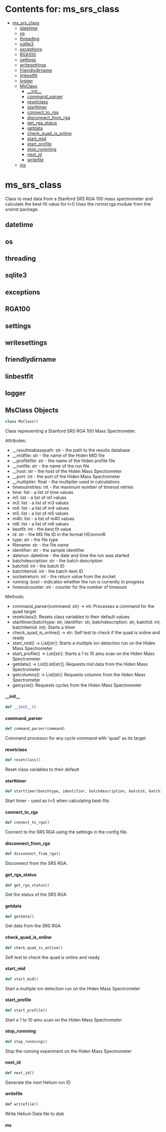 # Contents for: ms_srs_class

* [ms\_srs\_class](#ms_srs_class)
  * [datetime](#ms_srs_class.datetime)
  * [os](#ms_srs_class.os)
  * [threading](#ms_srs_class.threading)
  * [sqlite3](#ms_srs_class.sqlite3)
  * [exceptions](#ms_srs_class.exceptions)
  * [RGA100](#ms_srs_class.RGA100)
  * [settings](#ms_srs_class.settings)
  * [writesettings](#ms_srs_class.writesettings)
  * [friendlydirname](#ms_srs_class.friendlydirname)
  * [linbestfit](#ms_srs_class.linbestfit)
  * [logger](#ms_srs_class.logger)
  * [MsClass](#ms_srs_class.MsClass)
    * [\_\_init\_\_](#ms_srs_class.MsClass.__init__)
    * [command\_parser](#ms_srs_class.MsClass.command_parser)
    * [resetclass](#ms_srs_class.MsClass.resetclass)
    * [starttimer](#ms_srs_class.MsClass.starttimer)
    * [connect\_to\_rga](#ms_srs_class.MsClass.connect_to_rga)
    * [disconnect\_from\_rga](#ms_srs_class.MsClass.disconnect_from_rga)
    * [get\_rga\_status](#ms_srs_class.MsClass.get_rga_status)
    * [getdata](#ms_srs_class.MsClass.getdata)
    * [check\_quad\_is\_online](#ms_srs_class.MsClass.check_quad_is_online)
    * [start\_mid](#ms_srs_class.MsClass.start_mid)
    * [start\_profile](#ms_srs_class.MsClass.start_profile)
    * [stop\_runnning](#ms_srs_class.MsClass.stop_runnning)
    * [next\_id](#ms_srs_class.MsClass.next_id)
    * [writefile](#ms_srs_class.MsClass.writefile)
  * [ms](#ms_srs_class.ms)

<a id="ms_srs_class"></a>

# ms\_srs\_class

Class to read data from a Stanford SRS RGA 100 mass spectrometer and calculate the best-fit value for t=0
Uses the rsrinst.rga module from the srsinst package.

<a id="ms_srs_class.datetime"></a>

## datetime

<a id="ms_srs_class.os"></a>

## os

<a id="ms_srs_class.threading"></a>

## threading

<a id="ms_srs_class.sqlite3"></a>

## sqlite3

<a id="ms_srs_class.exceptions"></a>

## exceptions

<a id="ms_srs_class.RGA100"></a>

## RGA100

<a id="ms_srs_class.settings"></a>

## settings

<a id="ms_srs_class.writesettings"></a>

## writesettings

<a id="ms_srs_class.friendlydirname"></a>

## friendlydirname

<a id="ms_srs_class.linbestfit"></a>

## linbestfit

<a id="ms_srs_class.logger"></a>

## logger

<a id="ms_srs_class.MsClass"></a>

## MsClass Objects

```python
class MsClass()
```

Class representing a Stanford SRS RGA 100 Mass Spectrometer.

Attributes:
- __resultstabasepath: str - the path to the results database
- __midfile: str - the name of the Hiden MID file
- __profilefile: str - the name of the Hiden profile file
- __runfile: str - the name of the run file
- __host: str - the host of the Hiden Mass Spectrometer
- __port: int - the port of the Hiden Mass Spectrometer
- __multiplier: float - the multiplier used in calculations
- timeoutretries: int - the maximum number of timeout retries
- time: list - a list of time values
- m1: list - a list of m1 values
- m3: list - a list of m3 values
- m4: list - a list of m4 values
- m5: list - a list of m5 values
- m40: list - a list of m40 values
- m6: list - a list of m6 values
- bestfit: int - the best fit value
- id: str - the MS file ID in the format HEnnnnnR
- type: str - the file type
- filename: str - the file name
- identifier: str - the sample identifier
- daterun: datetime - the date and time the run was started
- batchdescription: str - the batch description
- batchid: int - the batch ID
- batchitemid: int - the batch item ID
- socketreturn: int - the return value from the socket
- running: bool - indicates whether the run is currently in progress
- timeoutcounter: int - counter for the number of timeouts

Methods:
- command_parser(command: str) -> int: Processes a command for the quad target
- resetclass(): Resets class variables to their default values
- starttimer(batchtype: str, identifier: str, batchdescription: str, batchid: int, batchitemid: int): Starts a timer
- check_quad_is_online() -> str: Self test to check if the quad is online and ready
- start_mid() -> List[str]: Starts a multiple ion detection run on the Hiden Mass Spectrometer
- start_profile() -> List[str]: Starts a 1 to 10 amu scan on the Hiden Mass Spectrometer
- getdata() -> List[List[str]]: Requests mid data from the Hiden Mass Spectrometer
- getcolumns() -> List[str]: Requests columns from the Hiden Mass Spectrometer
- getcycle(): Requests cycles from the Hiden Mass Spectrometer

<a id="ms_srs_class.MsClass.__init__"></a>

#### \_\_init\_\_

```python
def __init__()
```

<a id="ms_srs_class.MsClass.command_parser"></a>

#### command\_parser

```python
def command_parser(command)
```

Command processor for any cycle command with 'quad' as its target

<a id="ms_srs_class.MsClass.resetclass"></a>

#### resetclass

```python
def resetclass()
```

Reset class variables to their default

<a id="ms_srs_class.MsClass.starttimer"></a>

#### starttimer

```python
def starttimer(batchtype, identifier, batchdescription, batchid, batchitemid)
```

Start timer - used as t=0 when calculating best-fits

<a id="ms_srs_class.MsClass.connect_to_rga"></a>

#### connect\_to\_rga

```python
def connect_to_rga()
```

Connect to the SRS RGA using the settings in the config file.

<a id="ms_srs_class.MsClass.disconnect_from_rga"></a>

#### disconnect\_from\_rga

```python
def disconnect_from_rga()
```

Disconnect from the SRS RGA.

<a id="ms_srs_class.MsClass.get_rga_status"></a>

#### get\_rga\_status

```python
def get_rga_status()
```

Get the status of the SRS RGA

<a id="ms_srs_class.MsClass.getdata"></a>

#### getdata

```python
def getdata()
```

Get data from the SRS RGA

<a id="ms_srs_class.MsClass.check_quad_is_online"></a>

#### check\_quad\_is\_online

```python
def check_quad_is_online()
```

Self test to check the quad is online and ready

<a id="ms_srs_class.MsClass.start_mid"></a>

#### start\_mid

```python
def start_mid()
```

Start a multiple ion detection run on the Hiden Mass Spectrometer

<a id="ms_srs_class.MsClass.start_profile"></a>

#### start\_profile

```python
def start_profile()
```

Start a 1 to 10 amu scan on the Hiden Mass Spectrometer

<a id="ms_srs_class.MsClass.stop_runnning"></a>

#### stop\_runnning

```python
def stop_runnning()
```

Stop the running experiment on the Hiden Mass Spectrometer

<a id="ms_srs_class.MsClass.next_id"></a>

#### next\_id

```python
def next_id()
```

Generate the next Helium run ID

<a id="ms_srs_class.MsClass.writefile"></a>

#### writefile

```python
def writefile()
```

Write Helium Data file to disk

<a id="ms_srs_class.ms"></a>

#### ms

